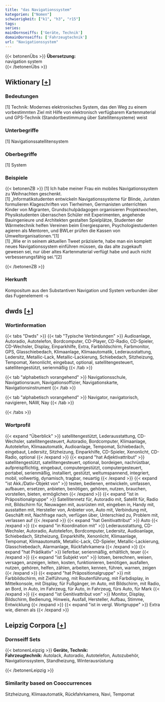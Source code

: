 ```yaml
---
title: "das Navigationssystem"
kategorien: ["Nomen"]
schwierigkeit: ["k1", "h3", "r15"]
tags:
series:
mainDornseiffs: ['Geräte, Technik']
domainDornseiffs: ['Fahrzeugtechnik']
url: "Navigationssystem"
---
```


{{< betonenÜbs >}}
**Übersetzung:**  
navigation system  
{{< /betonenÜbs >}}

## Wiktionary [[+](https://de.wiktionary.org/wiki/Navigationssystem)]

### Bedeutungen
[1] Technik: Modernes elektronisches System, das den Weg zu einem vorbestimmten Ziel mit Hilfe von elektronisch verfügbarem Kartenmaterial und GPS-Technik (Standortbestimmung über Satellitensysteme) weist  

### Unterbegriffe
[1] Navigationssatellitensystem  

### Oberbegriffe
[1] System  

### Beispiele
{{< betonenZB >}}
[1] Ich habe meiner Frau ein mobiles Navigationssystem zu Weihnachten geschenkt.  
[1] „Informatikstudenten entwickeln Navigationssysteme für Blinde, Juristen formulieren Klageschriften von Tierheimen, Germanisten unterrichten Kinder von Migranten, Grundschulpädagogen organisieren Projektwochen, Physikstudenten überraschen Schüler mit Experimenten, angehende Bauingenieure und Architekten gestalten Spielplätze, Studenten der Wärmetechnik helfen Vereinen beim Energiesparen, Psychologiestudenten agieren als Mentoren, und BWLer prüfen die Kassen von Umweltorganisationen.“[1]  
[1] „Wie er in seinem aktuellen Tweet präzisierte, habe man ein komplett neues Navigationssystem einführen müssen, da das alte zugekauft gewesen sei, nur über altes Kartenmaterial verfügt habe und auch nicht verbesserungsfähig sei.“[2]  

{{< /betonenZB >}}
### Herkunft
Kompositum aus den Substantiven Navigation und System verbunden über das Fugenelement -s  



## dwds [[+](https://www.dwds.de/wb/Navigationssystem)]

### Wortinformation
{{< tabs "Dwds" >}}
{{< tab "Typische Verbindungen" >}}
Audioanlage, Autoradio, Autotelefon, Bordcomputer, CD-Player, CD-Radio, CD-Spieler, CD-Wechsler, Display, Einparkhilfe, Extra, Farbbildschirm, Farbmonitor, GPS, Glasschiebedach, Klimaanlage, Klimaautomatik, Lederausstattung, Ledersitz, Metallic-Lack, Metallic-Lackierung, Schiebedach, Sitzheizung, Tempomat, Xenonlicht, eingebaut, optional, satellitengesteuert, satellitengestützt, serienmäßig
{{< /tab >}}

{{< tab "alphabetisch vorangehend" >}}
Navigationsschule, Navigationsraum, Navigationsoffizier, Navigationskarte, Navigationsinstrument
{{< /tab >}}

{{< tab "alphabetisch vorangehend" >}}
Navigator, navigatorisch, navigieren, NAW, Nay
{{< /tab >}}

{{< /tabs >}}

### Wortprofil
{{< expand "Überblick" >}} satellitengestützt, Lederausstattung, CD-Wechsler, satellitengesteuert, Autoradio, Bordcomputer, Klimaanlage, Autotelefon, Klimaautomatik, Audioanlage, Tempomat, Schiebedach, eingebaut, Ledersitz, Sitzheizung, Einparkhilfe, CD-Spieler, Xenonlicht, CD-Radio, optional {{< /expand >}}
{{< expand "hat Adjektivattribut" >}} satellitengestützt, satellitengesteuert, optional, bordeigen, nachrüstbar, aufpreispflichtig, eingebaut, computergestützt, computergesteuert, portabel, serienmäßig, installiert, gestützt, weltumspannend, integriert, mobil, vollwertig, dynamisch, tragbar, neuartig {{< /expand >}}
{{< expand "ist Akk./Dativ-Objekt von" >}} testen, bedienen, entwickeln, umfassen, aufbauen, ersetzen, anbieten, benötigen, gehören, nutzen, brauchen, vorstellen, bieten, ermöglichen {{< /expand >}}
{{< expand "ist in Präpositionalgruppe" >}} Satellitennetz für, Autoradio mit, Satellit für, Radio mit, Bildschirm für, Neuwagen mit, ausrüsten mit, eingeben in, Handy mit, ausstatten mit, Hersteller von, Anbieter von, Auto mit, Verbindung mit, Geschäft mit, Nachfrage nach, verfügen über, Unterschied zu, Problem mit, verlassen auf {{< /expand >}}
{{< expand "hat Genitivattribut" >}} Auto {{< /expand >}}
{{< expand "in Koordination mit" >}} Lederausstattung, CD-Wechsler, Autoradio, Autotelefon, Bordcomputer, Ledersitz, Audioanlage, Schiebedach, Sitzheizung, Einparkhilfe, Xenonlicht, Klimaanlage, Tempomat, Klimaautomatik, Metallic-Lack, CD-Spieler, Metallic-Lackierung, Glasschiebedach, Alarmanlage, Rückfahrkamera {{< /expand >}}
{{< expand "hat Prädikativ" >}} lieferbar, serienmäßig, erhältlich, teuer {{< /expand >}}
{{< expand "ist Subjekt von" >}} lotsen, berechnen, weisen, versagen, anzeigen, leiten, kosten, funktionieren, benötigen, ausfallen, nutzen, gehören, helfen, zählen, arbeiten, kennen, führen, warnen, zeigen {{< /expand >}}
{{< expand "hat Präpositionalgruppe" >}} mit Farbbildschirm, mit Zielführung, mit Routenführung, mit Farbdisplay, in Mittelkonsole, mit Display, für Fußgänger, im Auto, mit Bildschirm, mit Radio, an Bord, in Auto, im Fahrzeug, für Auto, in Fahrzeug, fürs Auto, für Mark {{< /expand >}}
{{< expand "ist Genitivattribut von" >}} Monitor, Display, Bildschirm, Bedienung, Hinweis, Ausfall, Hersteller, Aufbau, Stimme, Entwicklung {{< /expand >}}
{{< expand "ist in vergl. Wortgruppe" >}} Extra wie, dienen als {{< /expand >}}

## Leipzig Corpora [[+](https://corpora.uni-leipzig.de/en/res?word=Navigationssystem&corpusId=deu_newscrawl-public_2018)]

### Dornseiff Sets
{{< betonenLeipzig >}}
**Geräte, Technik:**  
**Fahrzeugtechnik:** Autolack, Autoradio, Autotelefon, Autozubehör, Navigationssystem, Standheizung, Winterausrüstung  

{{< /betonenLeipzig >}}

### Similarity based on Cooccurrences
Sitzheizung, Klimaautomatik, Rückfahrkamera, Navi, Tempomat

